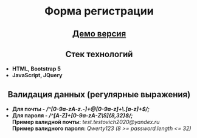 <h1 align = "center">Форма регистрации</h1>
<h2 align = "center"><a href = "">Демо версия</a></h2>
<h2 align = "center">Стек технологий</h2>
<ul>
    <li><b>HTML, Bootstrap 5</b></li>
    <li><b>JavaScript, JQuery</b></li>
</ul>
<h2 align = "center">Валидация данных (регулярные выражения)</h2>
<ul>
    <li><b>Для почты - <i>/^[0-9a-zA-z.-]+@[0-9a-z]+\.[a-z]+$/;</i></b></li>
    <li><b>Для пароля - <i>/^[A-Z]+[0-9a-zA-Z\S]{8,32}$/;</i></b></li>
    <b>Пример валидной почты:</b><i> test.testovich2020@yandex.ru</i><br>
    <b>Пример валидного пароля: </b><i>Qwerty123 (8 >= password.length <= 32)</i>
</ul>